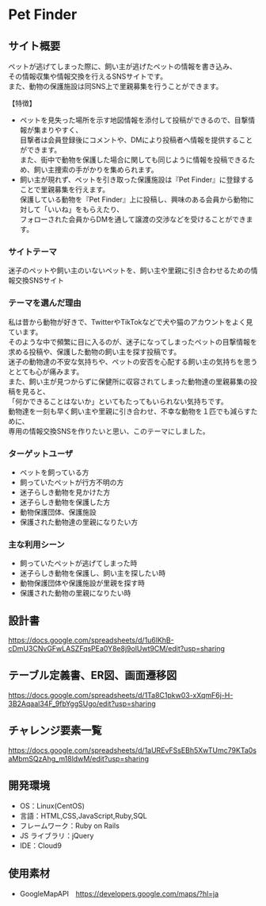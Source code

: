 # Pet Finder

## サイト概要

ペットが逃げてしまった際に、飼い主が逃げたペットの情報を書き込み、  
その情報収集や情報交換を行えるSNSサイトです。  
また、動物の保護施設は同SNS上で里親募集を行うことができます。  

【特徴】  
- ペットを見失った場所を示す地図情報を添付して投稿ができるので、目撃情報が集まりやすく、  
目撃者は会員登録後にコメントや、DMにより投稿者へ情報を提供することができます。  
また、街中で動物を保護した場合に関しても同じように情報を投稿できるため、飼い主捜索の手がかりを集められます。  
- 飼い主が現れず、ペットを引き取った保護施設は『Pet Finder』に登録することで里親募集を行えます。  
保護している動物を『Pet Finder』上に投稿し、興味のある会員から動物に対して「いいね」をもらえたり、  
フォローされた会員からDMを通して譲渡の交渉などを受けることができます。  

### サイトテーマ

迷子のペットや飼い主のいないペットを、飼い主や里親に引き合わせるための情報交換SNSサイト

### テーマを選んだ理由

私は昔から動物が好きで、TwitterやTikTokなどで犬や猫のアカウントをよく見ています。  
そのような中で頻繁に目に入るのが、迷子になってしまったペットの目撃情報を求める投稿や、保護した動物の飼い主を探す投稿です。  
迷子の動物達の不安な気持ちや、ペットの安否を心配する飼い主の気持ちを思うととても心が痛みます。  
また、飼い主が見つからずに保健所に収容されてしまった動物達の里親募集の投稿を見ると、  
「何かできることはないか」といてもたってもいられない気持ちです。  
動物達を一刻も早く飼い主や里親に引き合わせ、不幸な動物を１匹でも減らすために、  
専用の情報交換SNSを作りたいと思い、このテーマにしました。  

### ターゲットユーザ

- ペットを飼っている方
- 飼っていたペットが行方不明の方
- 迷子らしき動物を見かけた方
- 迷子らしき動物を保護した方
- 動物保護団体、保護施設
- 保護された動物達の里親になりたい方

### 主な利用シーン

- 飼っていたペットが逃げてしまった時
- 迷子らしき動物を保護し、飼い主を探したい時
- 動物保護団体や保護施設が里親を探す時
- 保護された動物の里親になりたい時

## 設計書

https://docs.google.com/spreadsheets/d/1u6lKhB-cDmU3CNvGFwLASZFqsPEa0Y8e8j9olUwt9CM/edit?usp=sharing

## テーブル定義書、ER図、画面遷移図

https://docs.google.com/spreadsheets/d/1Ta8C1pkw03-xXqmF6j-H-3B2Aqaal34F_9fbYggSUgo/edit?usp=sharing

## チャレンジ要素一覧

https://docs.google.com/spreadsheets/d/1aUREvFSsEBh5XwTUmc79KTa0saMbmSQzAhg_m18ldwM/edit?usp=sharing

## 開発環境

- OS：Linux(CentOS)
- 言語：HTML,CSS,JavaScript,Ruby,SQL
- フレームワーク：Ruby on Rails
- JS ライブラリ：jQuery
- IDE：Cloud9

## 使用素材

- GoogleMapAPI　https://developers.google.com/maps/?hl=ja
